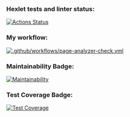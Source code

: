 ### Hexlet tests and linter status:
[![Actions Status](https://github.com/mym1chelle/python-project-83/workflows/hexlet-check/badge.svg)](https://github.com/mym1chelle/python-project-83/actions)  
### My workflow:
[![.github/workflows/page-analyzer-check.yml](https://github.com/mym1chelle/python-project-83/actions/workflows/page-analyzer-check.yml/badge.svg)](https://github.com/mym1chelle/python-project-83/actions/workflows/page-analyzer-check.yml)  
### Maintainability Badge:
[![Maintainability](https://api.codeclimate.com/v1/badges/3bb8a36e0d6870fdd1d4/maintainability)](https://codeclimate.com/github/mym1chelle/python-project-83/maintainability)  
### Test Coverage Badge:
[![Test Coverage](https://api.codeclimate.com/v1/badges/3bb8a36e0d6870fdd1d4/test_coverage)](https://codeclimate.com/github/mym1chelle/python-project-83/test_coverage)
